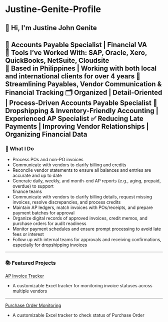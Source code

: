 # Justine-Genite-Profile
## 👋 Hi, I'm Justine John Genite

📌 Accounts Payable Specialist | Financial VA  
🔧 Tools I’ve Worked With: SAP, Oracle, Xero, QuickBooks, NetSuite, Cloudsite  
📍 Based in Philippines | Working with both local and international clients for over 4 years
🔄 Streamlining Payables, Vendor Communication & Financial Tracking
🗂️ Organized | Detail-Oriented | Process-Driven Accounts Payable Specialist
🚛 Dropshipping & Inventory-Friendly Accounting | Experienced AP Specialist
✅ Reducing Late Payments | Improving Vendor Relationships | Organizing Financial Data
---

### 💼 What I Do

- Process POs and non-PO invoices
- Communicate with vendors to clarify billing and credits
- Reconcile vendor statements to ensure all balances and entries are accurate and up to date
- Generate daily, weekly, and month-end AP reports (e.g., aging, prepaid, overdue) to support     
  finance teams
- Communicate with vendors to clarify billing details, request missing invoices, resolve 
  discrepancies, and process credits
- Maintain AP ledgers, match invoices with POs/receipts, and prepare payment batches for approval
- Organize digital records of approved invoices, credit memos, and purchase orders for audit 
  readiness
- Monitor payment schedules and ensure prompt processing to avoid late fees or interest
- Follow up with internal teams for approvals and receiving confirmations, especially for 
  dropshipping invoices

---

### 📚 Featured Projects
[AP Invoice Tracker ](https://github.com/ruineftax/Sample-invoice-monitoring)  
- A customizable Excel tracker for monitoring invoice statuses across multiple vendors

---

[Purchase Order Monitoring](https://github.com/ruineftax/Purchase-Order-Monitoring/tree/main)  
- A customizable Excel tracker to check status of Purchase Order
  
